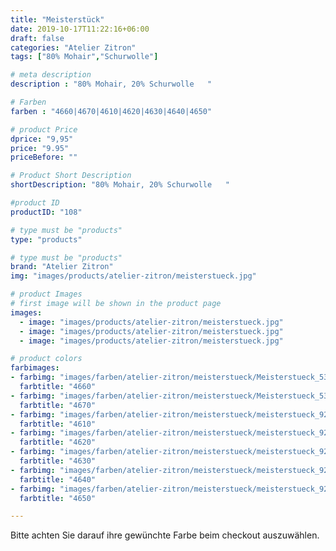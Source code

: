 ```yaml
---
title: "Meisterstück"
date: 2019-10-17T11:22:16+06:00
draft: false
categories: "Atelier Zitron"
tags: ["80% Mohair","Schurwolle"]

# meta description
description : "80% Mohair, 20% Schurwolle	"

# Farben
farben : "4660|4670|4610|4620|4630|4640|4650"

# product Price
dprice: "9,95"
price: "9.95"
priceBefore: ""

# Product Short Description
shortDescription: "80% Mohair, 20% Schurwolle	"

#product ID
productID: "108"

# type must be "products"
type: "products"

# type must be "products"
brand: "Atelier Zitron"
img: "images/products/atelier-zitron/meisterstueck.jpg"    

# product Images
# first image will be shown in the product page
images:
  - image: "images/products/atelier-zitron/meisterstueck.jpg"
  - image: "images/products/atelier-zitron/meisterstueck.jpg"
  - image: "images/products/atelier-zitron/meisterstueck.jpg"

# product colors
farbimages:
- farbimg: "images/farben/atelier-zitron/meisterstueck/Meisterstueck_5392_4660_1.jpg"	
  farbtitle: "4660"
- farbimg: "images/farben/atelier-zitron/meisterstueck/Meisterstueck_5393_4670_1.jpg"	
  farbtitle: "4670"
- farbimg: "images/farben/atelier-zitron/meisterstueck/meisterstueck_9210_4610_1.jpg"	
  farbtitle: "4610"
- farbimg: "images/farben/atelier-zitron/meisterstueck/meisterstueck_9216_4620_1.jpg"	
  farbtitle: "4620"
- farbimg: "images/farben/atelier-zitron/meisterstueck/meisterstueck_9218_4630_1.jpg"	
  farbtitle: "4630"
- farbimg: "images/farben/atelier-zitron/meisterstueck/meisterstueck_9224_4640_1.jpg"	
  farbtitle: "4640"
- farbimg: "images/farben/atelier-zitron/meisterstueck/meisterstueck_9226_4650_1.jpg"	
  farbtitle: "4650"

---
```


Bitte achten Sie darauf ihre gewünchte Farbe beim checkout auszuwählen.
